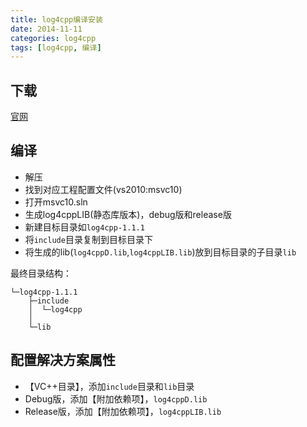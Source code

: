 ```yaml
---
title: log4cpp编译安装
date: 2014-11-11
categories: log4cpp
tags: [log4cpp, 编译]
---
```


## 下载

[官网](http://sourceforge.net/projects/log4cpp/files/)

## 编译

-   解压
-   找到对应工程配置文件(vs2010:msvc10)
-   打开msvc10.sln
-   生成log4cppLIB(静态库版本)，debug版和release版
-   新建目标目录如`log4cpp-1.1.1`
-   将`include`目录复制到目标目录下
-   将生成的lib(`log4cppD.lib`,`log4cppLIB.lib`)放到目标目录的子目录`lib`

最终目录结构：

    └─log4cpp-1.1.1
        ├─include
        │  └─log4cpp
        │
        └─lib

## 配置解决方案属性

-   【VC++目录】，添加`include`目录和`lib`目录
-   Debug版，添加【附加依赖项】，`log4cppD.lib`
-   Release版，添加【附加依赖项】，`log4cppLIB.lib`
